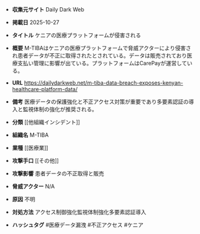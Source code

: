 - **収集元サイト**
Daily Dark Web

- **掲載日**
2025-10-27

- **タイトル**
ケニアの医療プラットフォームが侵害される

- **概要**
M-TIBAはケニアの医療プラットフォームで脅威アクターにより侵害され患者データが不正に取得されたとされている。データは販売されており医療支払い管理に影響が出ている。プラットフォームはCarePayが運営している。

- **URL**
https://dailydarkweb.net/m-tiba-data-breach-exposes-kenyan-healthcare-platform-data/

- **備考**
医療データの保護強化と不正アクセス対策が重要であり多要素認証の導入と監視体制の強化が推奨される。

- **分類**
[[他組織インシデント]]

- **組織名**
M-TIBA

- **業種**
[[医療業]]

- **攻撃手口**
[[その他]]

- **攻撃影響**
患者データの不正取得と販売

- **脅威アクター**
N/A

- **原因**
不明

- **対処方法**
アクセス制御強化監視体制強化多要素認証導入

- **ハッシュタグ**
#医療データ漏洩 #不正アクセス #ケニア
